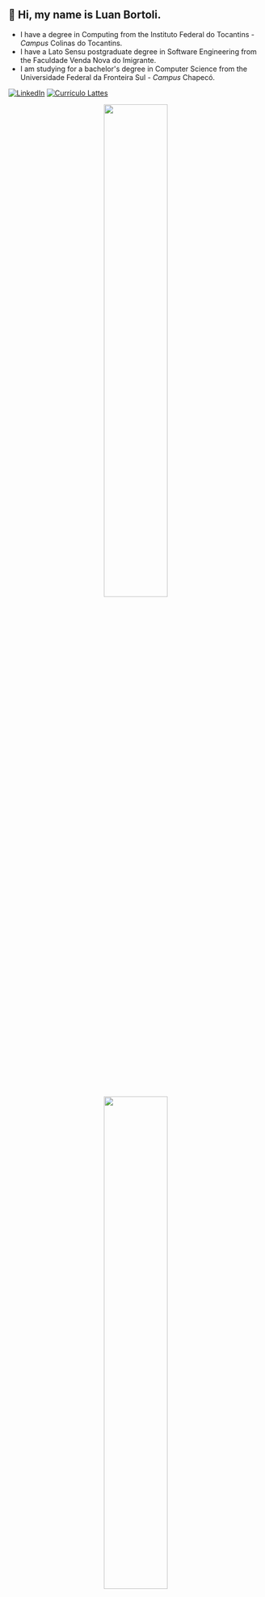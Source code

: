 ## 👋 Hi, my name is Luan Bortoli.

- I have a degree in Computing from the Instituto Federal do Tocantins - *Campus* Colinas do Tocantins.
- I have a Lato Sensu postgraduate degree in Software Engineering from the Faculdade Venda Nova do Imigrante.
- I am studying for a bachelor's degree in Computer Science from the Universidade Federal da Fronteira Sul - *Campus* Chapecó.

[![LinkedIn](https://img.shields.io/badge/LinkedIn-0077B5?style=for-the-badge&logo=linkedin&logoColor=white)](https://www.linkedin.com/in/luan-bortoli/)
[![Currículo Lattes](https://img.shields.io/badge/Currículo_Lattes-0077B5?style=for-the-badge&logo=googlescholar&logoColor=white)](http://lattes.cnpq.br/2467685182347744)
<p align="center"> 
  <img width="50%" src="https://github-readme-stats.vercel.app/api?username=luan-bortoli&bg_color=1F2329&text_color=fff&title_color=38B6FF&border_radius=10&border_color=00000000&show_icons=true&icon_color=004AAD" />
</p>
<p align="center">
  <img width="50%" src="https://github-readme-stats.vercel.app/api/top-langs/?username=luan-bortoli&hide=PowerShell&layout=compact&bg_color=1F2329&text_color=fff&title_color=38B6FF&border_radius=10&border_color=00000000" />
</p>

<p align="center">
  Visitor count <br>
  <img src="https://profile-counter.glitch.me/luan-bortoli/count.svg" />
</p>
